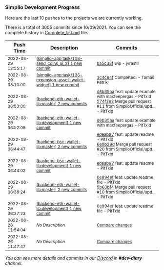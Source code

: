 
### Simplio Development Progress

Here are the last 10 pushes to the projects we are currently working.

There is a total of 3005 commits since 10/09/2021. You can see the complete history in
 [Complete_list.md](Complete_list.md) file.

| Push Time | Description | Commits |
| --- | --- | --- |
| <sub>2022-08-29 12:55:17</sub> | <sub>[[simplio-app:task/118\-send\_coins\_ui\_2] 1 new commit](https://github.com/SimplioOfficial/simplio-app/commit/ba5c33f565db0b054530c4a3d52583f06b9a5698)</sub> | <sub>[ba5c33f](https://github.com/SimplioOfficial/simplio-app/commit/ba5c33f565db0b054530c4a3d52583f06b9a5698) wip - jvrastil</sub> |
| <sub>2022-08-29 08:10:00</sub> | <sub>[[simplio-app:task/136\-expansion\-asset\-wallet\-widget] 1 new commit](https://github.com/SimplioOfficial/simplio-app/commit/1c4c64f2c240199e32bb61adaa366a1e68819863)</sub> | <sub>[1c4c64f](https://github.com/SimplioOfficial/simplio-app/commit/1c4c64f2c240199e32bb61adaa366a1e68819863) Completed: - Tomáš Petrík</sub> |
| <sub>2022-08-29 06:53:00</sub> | <sub>[[backend-eth-wallet-lib:master] 2 new commits](https://github.com/SimplioOfficial/backend-eth-wallet-lib/compare/5b63bf49dfab...574f2e27810c)</sub> | <sub>[d6b35aa](https://github.com/SimplioOfficial/backend-eth-wallet-lib/commit/d6b35aa7d0ea8a87a8a69395d7007781708bd978) feat: update example with maxfeepergas - PitTxid<br>[574f2e2](https://github.com/SimplioOfficial/backend-eth-wallet-lib/commit/574f2e27810cccc714eb5fb83dcebc2ffa105d56) Merge pull request #11 from SimplioOfficial/upd... - PitTxid</sub> |
| <sub>2022-08-29 06:52:09</sub> | <sub>[[backend-eth-wallet-lib:development] 1 new commit](https://github.com/SimplioOfficial/backend-eth-wallet-lib/commit/d6b35aa7d0ea8a87a8a69395d7007781708bd978)</sub> | <sub>[d6b35aa](https://github.com/SimplioOfficial/backend-eth-wallet-lib/commit/d6b35aa7d0ea8a87a8a69395d7007781708bd978) feat: update example with maxfeepergas - PitTxid</sub> |
| <sub>2022-08-29 06:44:47</sub> | <sub>[[backend-bsc-wallet-lib:master] 2 new commits](https://github.com/SimplioOfficial/backend-bsc-wallet-lib/compare/b1682cf9b098...6e0b29dbc817)</sub> | <sub>[edeab97](https://github.com/SimplioOfficial/backend-bsc-wallet-lib/commit/edeab977515cb88e810f2c93cf81c5e2e3c2bba3) feat: update readme - PitTxid<br>[6e0b29d](https://github.com/SimplioOfficial/backend-bsc-wallet-lib/commit/6e0b29dbc8171961517a893b2ec58df1ea3dd9ce) Merge pull request #20 from SimplioOfficial/upd... - PitTxid</sub> |
| <sub>2022-08-29 06:44:02</sub> | <sub>[[backend-bsc-wallet-lib:development] 1 new commit](https://github.com/SimplioOfficial/backend-bsc-wallet-lib/commit/edeab977515cb88e810f2c93cf81c5e2e3c2bba3)</sub> | <sub>[edeab97](https://github.com/SimplioOfficial/backend-bsc-wallet-lib/commit/edeab977515cb88e810f2c93cf81c5e2e3c2bba3) feat: update readme - PitTxid</sub> |
| <sub>2022-08-29 06:38:24</sub> | <sub>[[backend-eth-wallet-lib:master] 2 new commits](https://github.com/SimplioOfficial/backend-eth-wallet-lib/compare/d1f902c16aab...5b63bf49dfab)</sub> | <sub>[0e894ef](https://github.com/SimplioOfficial/backend-eth-wallet-lib/commit/0e894ef9724a21ec3c19a9146c41f4e2b65d2a87) feat: update readme file - PitTxid<br>[5b63bf4](https://github.com/SimplioOfficial/backend-eth-wallet-lib/commit/5b63bf49dfabac42cfb971d2ebad4af211761414) Merge pull request #10 from SimplioOfficial/upd... - PitTxid</sub> |
| <sub>2022-08-29 06:37:23</sub> | <sub>[[backend-eth-wallet-lib:development] 1 new commit](https://github.com/SimplioOfficial/backend-eth-wallet-lib/commit/0e894ef9724a21ec3c19a9146c41f4e2b65d2a87)</sub> | <sub>[0e894ef](https://github.com/SimplioOfficial/backend-eth-wallet-lib/commit/0e894ef9724a21ec3c19a9146c41f4e2b65d2a87) feat: update readme file - PitTxid</sub> |
| <sub>2022-08-26 11:54:04</sub> | <sub>_No Description_</sub> | <sub>[Compare changes](https://github.com/SimplioOfficial/simplio-app/compare/39505c7f4c12...0184832eeb8b)</sub> |
| <sub>2022-08-26 11:47:47</sub> | <sub>_No Description_</sub> | <sub>[Compare changes](https://github.com/SimplioOfficial/simplio-app/compare/3c26a4bce416...39505c7f4c12)</sub> |

_You can see more details and commits in our [Discord](https://discord.gg/aKhjuwZmdP) in **#dev-diary** channel._
